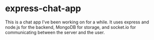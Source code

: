 # express-chat-app

This is a chat app I've been working on for a while. It uses express and node.js for the backend, MongoDB for storage, and socket.io for communicating between the server and the user.
